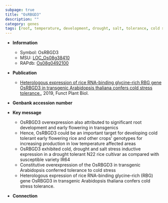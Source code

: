 ```yaml
---
subpage: true
title: "OsRBGD3"
description: ""
category: genes
tags: [root, temperature, development, drought, salt, tolerance, cold stress, root development, salt stress, stress, stress tolerance]
---
```


* **Information**  
    + Symbol: OsRBGD3  
    + MSU: [LOC_Os08g38410](http://rice.plantbiology.msu.edu/cgi-bin/ORF_infopage.cgi?orf=LOC_Os08g38410)  
    + RAPdb: [Os08g0492100](http://rapdb.dna.affrc.go.jp/viewer/gbrowse_details/irgsp1?name=Os08g0492100)  

* **Publication**  
    + [Heterologous expression of rice RNA-binding glycine-rich RBG gene OsRBGD3 in transgenic Arabidopsis thaliana confers cold stress tolerance.](http://www.ncbi.nlm.nih.gov/pubmed?term=Heterologous+expression+of+rice+RNA-binding+glycine-rich+RBG+gene+OsRBGD3+in+transgenic+Arabidopsis+thaliana+confers+cold+stress+tolerance.%5BTitle%5D), 2019, Funct Plant Biol.

* **Genbank accession number**  

* **Key message**  
    + OsRBGD3 overexpression also attributed to significant root development and early flowering in transgenics
    + Hence, OsRBGD3 could be an important target for developing cold tolerant early flowering rice and other crops' genotypes for increasing production in low temperature affected areas
    + OsRBGD3 exhibited cold, drought and salt stress inductive expression in a drought tolerant N22 rice cultivar as compared with susceptible variety IR64
    + Constitutive overexpression of the OsRBGD3 in transgenic Arabidopsis conferred tolerance to cold stress
    + Heterologous expression of rice RNA-binding glycine-rich (RBG) gene OsRBGD3 in transgenic Arabidopsis thaliana confers cold stress tolerance.

* **Connection**  



